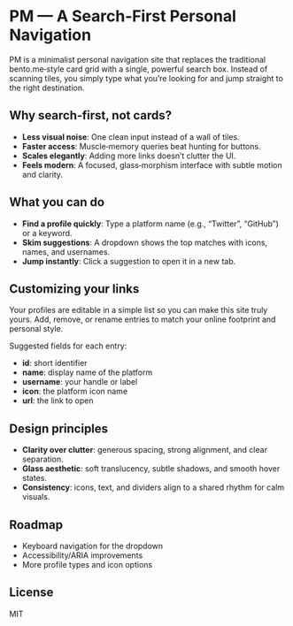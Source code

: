 # PM — A Search‑First Personal Navigation

PM is a minimalist personal navigation site that replaces the traditional bento.me‑style card grid with a single, powerful search box. Instead of scanning tiles, you simply type what you’re looking for and jump straight to the right destination.

## Why search‑first, not cards?

- __Less visual noise__: One clean input instead of a wall of tiles.
- __Faster access__: Muscle‑memory queries beat hunting for buttons.
- __Scales elegantly__: Adding more links doesn’t clutter the UI.
- __Feels modern__: A focused, glass‑morphism interface with subtle motion and clarity.

## What you can do

- __Find a profile quickly__: Type a platform name (e.g., “Twitter”, “GitHub”) or a keyword.
- __Skim suggestions__: A dropdown shows the top matches with icons, names, and usernames.
- __Jump instantly__: Click a suggestion to open it in a new tab.

## Customizing your links

Your profiles are editable in a simple list so you can make this site truly yours. Add, remove, or rename entries to match your online footprint and personal style.

Suggested fields for each entry:

- __id__: short identifier
- __name__: display name of the platform
- __username__: your handle or label
- __icon__: the platform icon name
- __url__: the link to open

## Design principles

- __Clarity over clutter__: generous spacing, strong alignment, and clear separation.
- __Glass aesthetic__: soft translucency, subtle shadows, and smooth hover states.
- __Consistency__: icons, text, and dividers align to a shared rhythm for calm visuals.

## Roadmap

- Keyboard navigation for the dropdown
- Accessibility/ARIA improvements
- More profile types and icon options

## License

MIT
